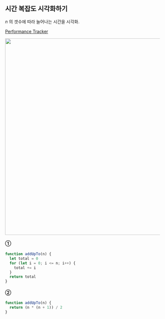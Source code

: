 ## 시간 복잡도 시각화하기

_n_ 의 갯수에 따라 늘어나는 시간을 시각화.<br />

[Performance Tracker](https://rithmschool.github.io/function-timer-demo/)

<img width="640" src="https://user-images.githubusercontent.com/19165916/208288514-401a791d-1ac6-441b-b55b-3d019166e3e6.png"><br />

#### ①

```js
function addUpTo(n) {
  let total = 0
  for (let i = 0; i <= n; i++) {
    total += i
  }
  return total
}
```

#### ②

```js
function addUpTo(n) {
  return (n * (n + 1)) / 2
}
```
